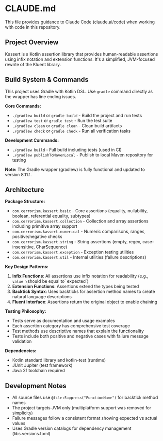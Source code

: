 # CLAUDE.md

This file provides guidance to Claude Code (claude.ai/code) when working with code in this repository.

## Project Overview

Kassert is a Kotlin assertion library that provides human-readable assertions using infix notation and extension functions. It's a simplified, JVM-focused rewrite of the Kluent library.

## Build System & Commands

This project uses Gradle with Kotlin DSL. Use `gradle` command directly as the wrapper has line ending issues.

**Core Commands:**
- `./gradlew build` or `gradle build` - Build the project and run tests
- `./gradlew test` or `gradle test` - Run the test suite
- `./gradlew clean` or `gradle clean` - Clean build artifacts
- `./gradlew check` or `gradle check` - Run all verification tasks

**Development Commands:**
- `./gradlew build` - Full build including tests (used in CI)
- `./gradlew publishToMavenLocal` - Publish to local Maven repository for testing

**Note:** The Gradle wrapper (gradlew) is fully functional and updated to version 8.11.1.

## Architecture

**Package Structure:**
- `com.cerrorism.kassert.basic` - Core assertions (equality, nullability, boolean, referential equality, subtypes)
- `com.cerrorism.kassert.collection` - Collection and array assertions including primitive array support
- `com.cerrorism.kassert.numerical` - Numeric comparisons, ranges, positive/negative checks
- `com.cerrorism.kassert.string` - String assertions (empty, regex, case-insensitive, CharSequence)
- `com.cerrorism.kassert.exception` - Exception testing utilities
- `com.cerrorism.kassert.util` - Internal utilities (failure descriptions)

**Key Design Patterns:**
1. **Infix Functions**: All assertions use infix notation for readability (e.g., `value \`should be equal to\` expected`)
2. **Extension Functions**: Assertions extend the types being tested
3. **Backtick Syntax**: Uses backticks for assertion method names to create natural language descriptions
4. **Fluent Interface**: Assertions return the original object to enable chaining

**Testing Philosophy:**
- Tests serve as documentation and usage examples
- Each assertion category has comprehensive test coverage
- Test methods use descriptive names that explain the functionality
- Tests include both positive and negative cases with failure message validation

**Dependencies:**
- Kotlin standard library and kotlin-test (runtime)
- JUnit Jupiter (test framework)
- Java 21 toolchain required

## Development Notes

- All source files use `@file:Suppress("FunctionName")` for backtick method names
- The project targets JVM only (multiplatform support was removed for simplicity)
- Failure messages follow a consistent format showing expected vs actual values
- Uses Gradle version catalogs for dependency management (libs.versions.toml)